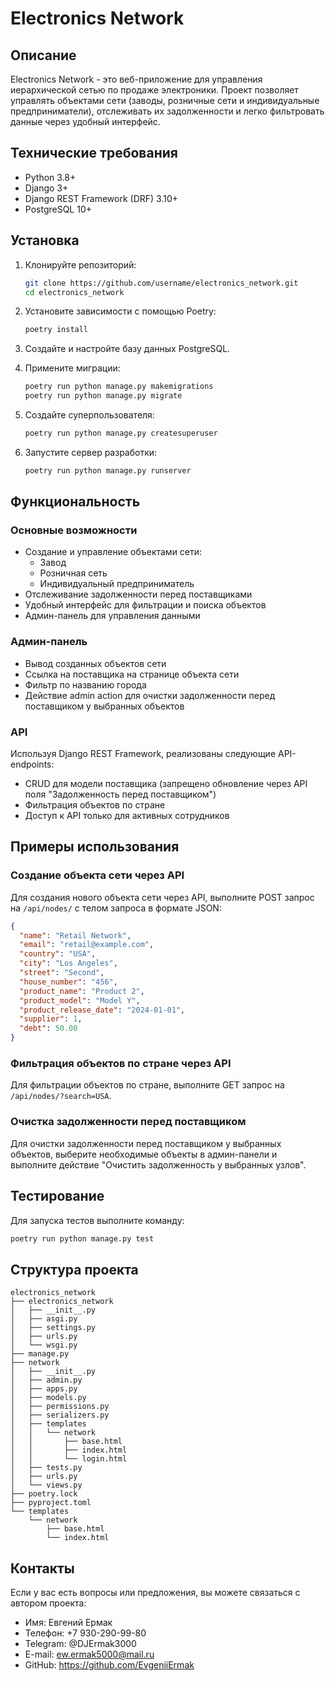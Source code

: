 # Electronics Network

## Описание

Electronics Network - это веб-приложение для управления иерархической сетью по продаже электроники. Проект позволяет управлять объектами сети (заводы, розничные сети и индивидуальные предприниматели), отслеживать их задолженности и легко фильтровать данные через удобный интерфейс.

## Технические требования

- Python 3.8+
- Django 3+
- Django REST Framework (DRF) 3.10+
- PostgreSQL 10+

## Установка

1. Клонируйте репозиторий:

    ```sh
    git clone https://github.com/username/electronics_network.git
    cd electronics_network
    ```

2. Установите зависимости с помощью Poetry:

    ```sh
    poetry install
    ```

3. Создайте и настройте базу данных PostgreSQL.

4. Примените миграции:

    ```sh
    poetry run python manage.py makemigrations
    poetry run python manage.py migrate
    ```

5. Создайте суперпользователя:

    ```sh
    poetry run python manage.py createsuperuser
    ```

6. Запустите сервер разработки:

    ```sh
    poetry run python manage.py runserver
    ```

## Функциональность

### Основные возможности

- Создание и управление объектами сети:
  - Завод
  - Розничная сеть
  - Индивидуальный предприниматель
- Отслеживание задолженности перед поставщиками
- Удобный интерфейс для фильтрации и поиска объектов
- Админ-панель для управления данными

### Админ-панель

- Вывод созданных объектов сети
- Ссылка на поставщика на странице объекта сети
- Фильтр по названию города
- Действие admin action для очистки задолженности перед поставщиком у выбранных объектов

### API

Используя Django REST Framework, реализованы следующие API-endpoints:

- CRUD для модели поставщика (запрещено обновление через API поля "Задолженность перед поставщиком")
- Фильтрация объектов по стране
- Доступ к API только для активных сотрудников

## Примеры использования

### Создание объекта сети через API

Для создания нового объекта сети через API, выполните POST запрос на `/api/nodes/` с телом запроса в формате JSON:

```json
{
  "name": "Retail Network",
  "email": "retail@example.com",
  "country": "USA",
  "city": "Los Angeles",
  "street": "Second",
  "house_number": "456",
  "product_name": "Product 2",
  "product_model": "Model Y",
  "product_release_date": "2024-01-01",
  "supplier": 1,
  "debt": 50.00
}
```

### Фильтрация объектов по стране через API

Для фильтрации объектов по стране, выполните GET запрос на `/api/nodes/?search=USA`.

### Очистка задолженности перед поставщиком

Для очистки задолженности перед поставщиком у выбранных объектов, выберите необходимые объекты в админ-панели и выполните действие "Очистить задолженность у выбранных узлов".

## Тестирование

Для запуска тестов выполните команду:

```sh
poetry run python manage.py test
```

## Структура проекта

```
electronics_network
├── electronics_network
│   ├── __init__.py
│   ├── asgi.py
│   ├── settings.py
│   ├── urls.py
│   └── wsgi.py
├── manage.py
├── network
│   ├── __init__.py
│   ├── admin.py
│   ├── apps.py
│   ├── models.py
│   ├── permissions.py
│   ├── serializers.py
│   ├── templates
│   │   └── network
│   │       ├── base.html
│   │       ├── index.html
│   │       └── login.html
│   ├── tests.py
│   ├── urls.py
│   └── views.py
├── poetry.lock
├── pyproject.toml
└── templates
    └── network
        ├── base.html
        └── index.html
```

## Контакты

Если у вас есть вопросы или предложения, вы можете связаться с автором проекта:

- Имя: Евгений Ермак
- Телефон: +7 930-290-99-80
- Telegram: @DJErmak3000
- E-mail: ew.ermak5000@mail.ru
- GitHub: https://github.com/EvgeniiErmak

